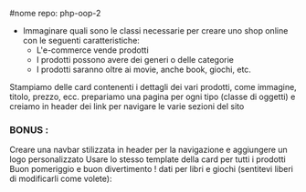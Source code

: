 
#nome repo: php-oop-2


 - Immaginare quali sono le classi necessarie per creare uno shop online con le seguenti caratteristiche:
   - L'e-commerce vende prodotti
   - I prodotti possono avere dei generi o delle categorie
   - I prodotti saranno oltre ai movie, anche book, giochi, etc.


Stampiamo delle card contenenti i dettagli dei vari prodotti, come immagine, titolo, prezzo,  ecc.
prepariamo una pagina per ogni tipo (classe di oggetti) e creiamo in header dei link per navigare le varie sezioni del sito



### BONUS :
Creare una navbar stilizzata in header per la navigazione e aggiungere un logo personalizzato
Usare lo stesso template della card per tutti i prodotti
Buon pomeriggio e buon divertimento ! 
dati per libri e giochi (sentitevi liberi di modificarli come volete):
